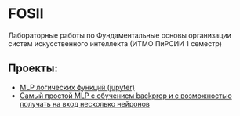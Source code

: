 # FOSII
Лабораторные работы по Фундаментальные основы организации систем искусственного интеллекта (ИТМО ПиРСИИ 1 семестр)


## Проекты:
- [MLP логических функций (jupyter)](src/main/python/sudyar/jupyter/mlp_bool.ipynb)
- [Самый простой MLP с обучением backprop и с возможностью получать на вход несколько нейронов](src/main/python/sudyar/jupyter/mlp_with_train.ipynb)